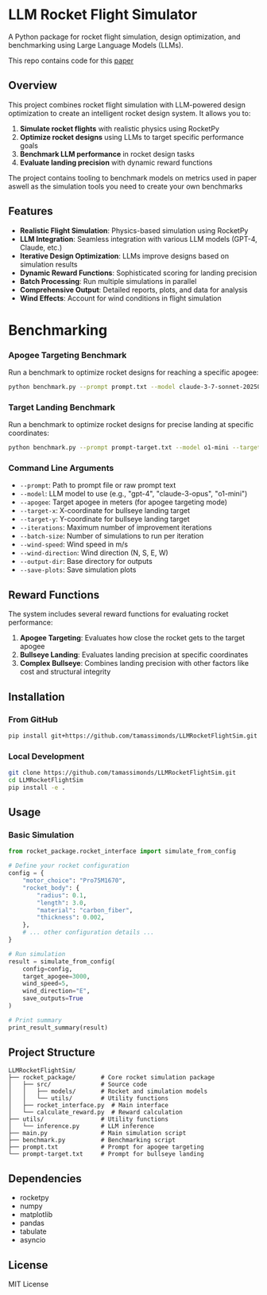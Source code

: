 
# LLM Rocket Flight Simulator

A Python package for rocket flight simulation, design optimization, and benchmarking using Large Language Models (LLMs).

This repo contains code for this [paper](https://arxiv.org/abs/2504.19394)

## Overview

This project combines rocket flight simulation with LLM-powered design optimization to create an intelligent rocket design system. It allows you to:

1. **Simulate rocket flights** with realistic physics using RocketPy
2. **Optimize rocket designs** using LLMs to target specific performance goals
3. **Benchmark LLM performance** in rocket design tasks
4. **Evaluate landing precision** with dynamic reward functions

The project contains tooling to benchmark models on metrics used in paper aswell as the simulation tools you need to create your own benchmarks

## Features

- **Realistic Flight Simulation**: Physics-based simulation using RocketPy
- **LLM Integration**: Seamless integration with various LLM models (GPT-4, Claude, etc.)
- **Iterative Design Optimization**: LLMs improve designs based on simulation results
- **Dynamic Reward Functions**: Sophisticated scoring for landing precision
- **Batch Processing**: Run multiple simulations in parallel
- **Comprehensive Output**: Detailed reports, plots, and data for analysis
- **Wind Effects**: Account for wind conditions in flight simulation


# Benchmarking

### Apogee Targeting Benchmark

Run a benchmark to optimize rocket designs for reaching a specific apogee:

```bash
python benchmark.py --prompt prompt.txt --model claude-3-7-sonnet-20250219 --apogee 3048 --iterations 5 --wind-speed 5 --wind-direction E --output-dir benchmarks
```

### Target Landing Benchmark

Run a benchmark to optimize rocket designs for precise landing at specific coordinates:

```bash
python benchmark.py --prompt prompt-target.txt --model o1-mini --target-x 4000 --target-y 4000 --iterations 1 --batch-size 5 --wind-speed 5 --wind-direction E --output-dir target-benchmarks
```

### Command Line Arguments

- `--prompt`: Path to prompt file or raw prompt text
- `--model`: LLM model to use (e.g., "gpt-4", "claude-3-opus", "o1-mini")
- `--apogee`: Target apogee in meters (for apogee targeting mode)
- `--target-x`: X-coordinate for bullseye landing target
- `--target-y`: Y-coordinate for bullseye landing target
- `--iterations`: Maximum number of improvement iterations
- `--batch-size`: Number of simulations to run per iteration
- `--wind-speed`: Wind speed in m/s
- `--wind-direction`: Wind direction (N, S, E, W)
- `--output-dir`: Base directory for outputs
- `--save-plots`: Save simulation plots

## Reward Functions

The system includes several reward functions for evaluating rocket performance:

1. **Apogee Targeting**: Evaluates how close the rocket gets to the target apogee
2. **Bullseye Landing**: Evaluates landing precision at specific coordinates
3. **Complex Bullseye**: Combines landing precision with other factors like cost and structural integrity


## Installation

### From GitHub

```bash
pip install git+https://github.com/tamassimonds/LLMRocketFlightSim.git
```

### Local Development

```bash
git clone https://github.com/tamassimonds/LLMRocketFlightSim.git
cd LLMRocketFlightSim
pip install -e .
```

## Usage

### Basic Simulation

```python
from rocket_package.rocket_interface import simulate_from_config

# Define your rocket configuration
config = {
    "motor_choice": "Pro75M1670",
    "rocket_body": {
        "radius": 0.1,
        "length": 3.0,
        "material": "carbon_fiber",
        "thickness": 0.002,
    },
    # ... other configuration details ...
}

# Run simulation
result = simulate_from_config(
    config=config,
    target_apogee=3000,
    wind_speed=5,
    wind_direction="E",
    save_outputs=True
)

# Print summary
print_result_summary(result)
```

## Project Structure

```
LLMRocketFlightSim/
├── rocket_package/       # Core rocket simulation package
│   ├── src/              # Source code
│   │   ├── models/       # Rocket and simulation models
│   │   └── utils/        # Utility functions
│   ├── rocket_interface.py  # Main interface
│   └── calculate_reward.py  # Reward calculation
├── utils/                # Utility functions
│   └── inference.py      # LLM inference
├── main.py               # Main simulation script
├── benchmark.py          # Benchmarking script
├── prompt.txt            # Prompt for apogee targeting
└── prompt-target.txt     # Prompt for bullseye landing
```

## Dependencies

- rocketpy
- numpy
- matplotlib
- pandas
- tabulate
- asyncio

## License

MIT License
